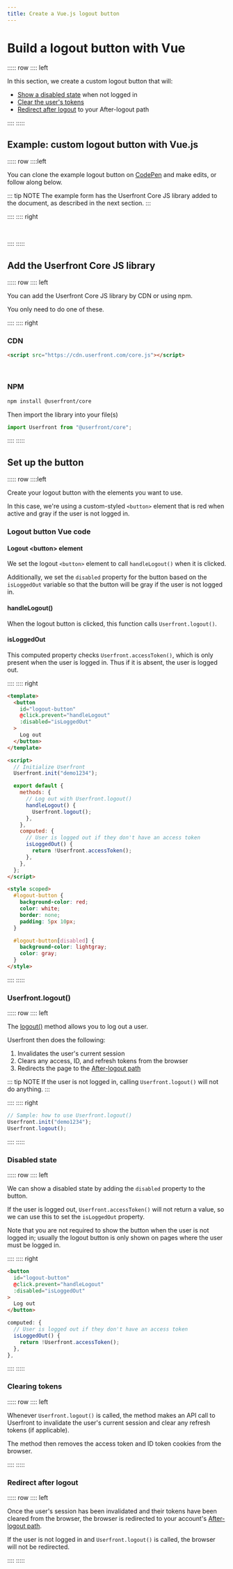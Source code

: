 ```yaml
---
title: Create a Vue.js logout button
---
```


<toolkit-breadcrumb />

# Build a logout button with Vue

::::: row
:::: left

In this section, we create a custom logout button that will:

- [Show a disabled state](#disabled-state) when not logged in
- [Clear the user's tokens](#clearing-tokens)
- [Redirect after logout](#redirect-after-logout) to your After-logout path

::::
:::::

## Example: custom logout button with Vue.js

::::: row
::::left

You can clone the example logout button on [CodePen](https://codepen.io/userfront/pen/abWZJpX) and make edits, or follow along below.

::: tip NOTE
The example form has the Userfront Core JS library added to the document, as described in the next section.
:::

::::
:::: right

<br/>
<codepen title="Build a logout button with React" slug="abWZJpX"/>

::::
:::::

## Add the Userfront Core JS library

::::: row
:::: left

You can add the Userfront Core JS library by CDN or using npm.

You only need to do one of these.

::::
:::: right

### CDN

```html
<script src="https://cdn.userfront.com/core.js"></script>
```

<br>

### NPM

```sh
npm install @userfront/core
```

Then import the library into your file(s)

```js
import Userfront from "@userfront/core";
```

::::
:::::

## Set up the button

::::: row
::::left

Create your logout button with the elements you want to use.

In this case, we're using a custom-styled `<button>` element that is red when active and gray if the user is not logged in.

### Logout button Vue code

#### Logout &lt;button> element

We set the logout `<button>` element to call `handleLogout()` when it is clicked.

Additionally, we set the `disabled` property for the button based on the `isLoggedOut` variable so that the button will be gray if the user is not logged in.

#### handleLogout()

When the logout button is clicked, this function calls `Userfront.logout()`.

#### isLoggedOut

This computed property checks `Userfront.accessToken()`, which is only present when the user is logged in. Thus if it is absent, the user is logged out.

::::
:::: right

```html
<template>
  <button
    id="logout-button"
    @click.prevent="handleLogout"
    :disabled="isLoggedOut"
  >
    Log out
  </button>
</template>

<script>
  // Initialize Userfront
  Userfront.init("demo1234");

  export default {
    methods: {
      // Log out with Userfront.logout()
      handleLogout() {
        Userfront.logout();
      },
    },
    computed: {
      // User is logged out if they don't have an access token
      isLoggedOut() {
        return !Userfront.accessToken();
      },
    },
  };
</script>

<style scoped>
  #logout-button {
    background-color: red;
    color: white;
    border: none;
    padding: 5px 10px;
  }

  #logout-button[disabled] {
    background-color: lightgray;
    color: gray;
  }
</style>
```

::::
:::::

### Userfront.logout()

::::: row
:::: left

The [logout()](/docs/js.html#logout) method allows you to log out a user.

Userfront then does the following:

1. Invalidates the user's current session
2. Clears any access, ID, and refresh tokens from the browser
3. Redirects the page to the [After-logout path](/guide/glossary.html#after-logout-path)

::: tip NOTE
If the user is not logged in, calling `Userfront.logout()` will not do anything.
:::

::::
:::: right

```js
// Sample: how to use Userfront.logout()
Userfront.init("demo1234");
Userfront.logout();
```

::::
:::::

### Disabled state

::::: row
:::: left

We can show a disabled state by adding the `disabled` property to the button.

If the user is logged out, `Userfront.accessToken()` will not return a value, so we can use this to set the `isLoggedOut` property.

Note that you are not required to show the button when the user is not logged in; usually the logout button is only shown on pages where the user must be logged in.

::::
:::: right

```html
<button
  id="logout-button"
  @click.prevent="handleLogout"
  :disabled="isLoggedOut"
>
  Log out
</button>
```

```js
computed: {
  // User is logged out if they don't have an access token
  isLoggedOut() {
    return !Userfront.accessToken();
  },
},
```

::::
:::::

### Clearing tokens

::::: row
:::: left

Whenever `Userfront.logout()` is called, the method makes an API call to Userfront to invalidate the user's current session and clear any refresh tokens (if applicable).

The method then removes the access token and ID token cookies from the browser.

::::
:::::

### Redirect after logout

::::: row
:::: left

Once the user's session has been invalidated and their tokens have been cleared from the browser, the browser is redirected to your account's [After-logout path](/guide/glossary.html#after-logout-path).

If the user is not logged in and `Userfront.logout()` is called, the browser will not be redirected.

::::
:::::
